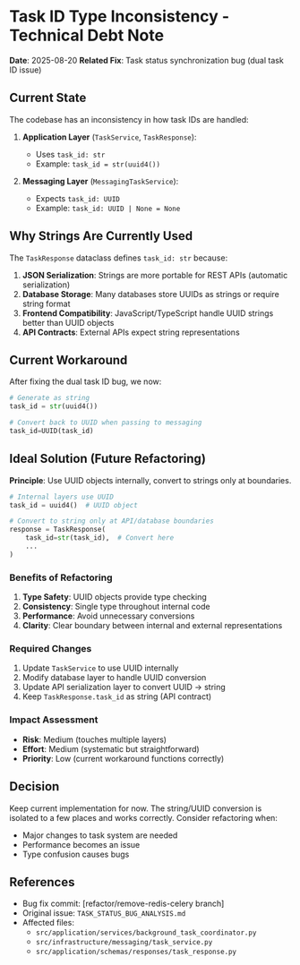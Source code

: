 # Task ID Type Inconsistency - Technical Debt Note

**Date**: 2025-08-20
**Related Fix**: Task status synchronization bug (dual task ID issue)

## Current State

The codebase has an inconsistency in how task IDs are handled:

1. **Application Layer** (`TaskService`, `TaskResponse`):
   - Uses `task_id: str`
   - Example: `task_id = str(uuid4())`

2. **Messaging Layer** (`MessagingTaskService`):
   - Expects `task_id: UUID`
   - Example: `task_id: UUID | None = None`

## Why Strings Are Currently Used

The `TaskResponse` dataclass defines `task_id: str` because:

1. **JSON Serialization**: Strings are more portable for REST APIs (automatic serialization)
2. **Database Storage**: Many databases store UUIDs as strings or require string format
3. **Frontend Compatibility**: JavaScript/TypeScript handle UUID strings better than UUID objects
4. **API Contracts**: External APIs expect string representations

## Current Workaround

After fixing the dual task ID bug, we now:
```python
# Generate as string
task_id = str(uuid4())

# Convert back to UUID when passing to messaging
task_id=UUID(task_id)
```

## Ideal Solution (Future Refactoring)

**Principle**: Use UUID objects internally, convert to strings only at boundaries.

```python
# Internal layers use UUID
task_id = uuid4()  # UUID object

# Convert to string only at API/database boundaries
response = TaskResponse(
    task_id=str(task_id),  # Convert here
    ...
)
```

### Benefits of Refactoring

1. **Type Safety**: UUID objects provide type checking
2. **Consistency**: Single type throughout internal code
3. **Performance**: Avoid unnecessary conversions
4. **Clarity**: Clear boundary between internal and external representations

### Required Changes

1. Update `TaskService` to use UUID internally
2. Modify database layer to handle UUID conversion
3. Update API serialization layer to convert UUID → string
4. Keep `TaskResponse.task_id` as string (API contract)

### Impact Assessment

- **Risk**: Medium (touches multiple layers)
- **Effort**: Medium (systematic but straightforward)
- **Priority**: Low (current workaround functions correctly)

## Decision

Keep current implementation for now. The string/UUID conversion is isolated to a few places and works correctly. Consider refactoring when:
- Major changes to task system are needed
- Performance becomes an issue
- Type confusion causes bugs

## References

- Bug fix commit: [refactor/remove-redis-celery branch]
- Original issue: `TASK_STATUS_BUG_ANALYSIS.md`
- Affected files:
  - `src/application/services/background_task_coordinator.py`
  - `src/infrastructure/messaging/task_service.py`
  - `src/application/schemas/responses/task_response.py`
